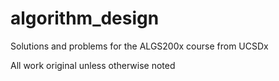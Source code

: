 # algorithm_design
Solutions and problems for the ALGS200x course from UCSDx

All work original unless otherwise noted
